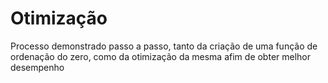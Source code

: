 # Otimização
Processo demonstrado passo a passo, tanto da criação de uma função de ordenação do zero, como da otimização da mesma afim de obter melhor desempenho
